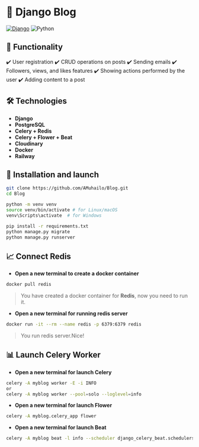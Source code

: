 # 📝 Django Blog
[![Django](https://img.shields.io/badge/Django-5.1.6-darkgreen?style=for-the-badge)](https://www.djangoproject.com/)
![Python](https://img.shields.io/badge/Python-3.12-blue?style=for-the-badge)

## 🚀 Functionality
✔️ User registration
✔️ CRUD operations on posts
✔️ Sending emails
✔️ Followers, views, and likes  features
✔️ Showing actions performed by the user
✔️ Adding content to a post

## 🛠️ Technologies
- **Django**
- **PostgreSQL**
- **Celery + Redis**
- **Celery + Flower + Beat**
- **Cloudinary**
- **Docker**
- **Railway**

## 📌 Installation and launch
```bash
git clone https://github.com/AMuhailo/Blog.git
cd Blog

python -m venv venv
source venv/bin/activate # for Linux/macOS
venv\Scripts\activate  # for Windows

pip install -r requirements.txt 
python manage.py migrate
python manage.py runserver
```


## 📈 Connect Redis
- **Open a new terminal to create a __docker container__**
```bash
docker pull redis
```
> You have created a docker container for __Redis__, now you need to run it.

- **Open a new terminal for running redis server**
```bash
docker run -it --rm --name redis -p 6379:6379 redis
```
> You run redis server.Nice!

## 📊 Launch Celery Worker
- **Open a new terminal for launch Celery**
```bash
celery -A myblog worker -E -i INFO
or 
celery -A myblog worker --pool=solo --loglevel=info
```

- **Open a new terminal for launch Flower**
```bash
celery -A myblog.celery_app flower
```

- **Open a new terminal for launch Beat**
```bash
celery -A myblog beat -l info --scheduler django_celery_beat.schedulers:DatabaseScheduler
```